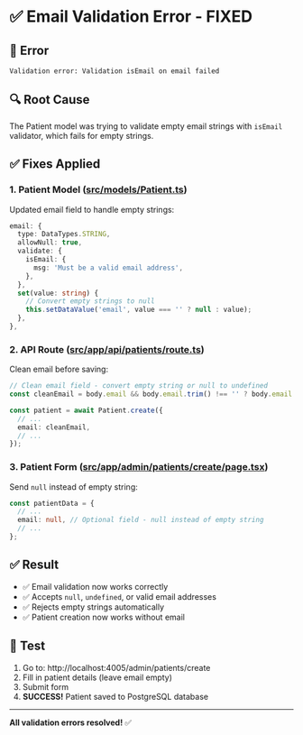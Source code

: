 # ✅ Email Validation Error - FIXED

## 🐛 Error
```
Validation error: Validation isEmail on email failed
```

## 🔍 Root Cause
The Patient model was trying to validate empty email strings with `isEmail` validator, which fails for empty strings.

## ✅ Fixes Applied

### 1. **Patient Model** ([src/models/Patient.ts](src/models/Patient.ts))
Updated email field to handle empty strings:
```typescript
email: {
  type: DataTypes.STRING,
  allowNull: true,
  validate: {
    isEmail: {
      msg: 'Must be a valid email address',
    },
  },
  set(value: string) {
    // Convert empty strings to null
    this.setDataValue('email', value === '' ? null : value);
  },
},
```

### 2. **API Route** ([src/app/api/patients/route.ts](src/app/api/patients/route.ts))
Clean email before saving:
```typescript
// Clean email field - convert empty string or null to undefined
const cleanEmail = body.email && body.email.trim() !== '' ? body.email : null;

const patient = await Patient.create({
  // ...
  email: cleanEmail,
  // ...
});
```

### 3. **Patient Form** ([src/app/admin/patients/create/page.tsx](src/app/admin/patients/create/page.tsx))
Send `null` instead of empty string:
```typescript
const patientData = {
  // ...
  email: null, // Optional field - null instead of empty string
  // ...
};
```

## ✅ Result
- ✅ Email validation now works correctly
- ✅ Accepts `null`, `undefined`, or valid email addresses
- ✅ Rejects empty strings automatically
- ✅ Patient creation now works without email

## 🧪 Test
1. Go to: http://localhost:4005/admin/patients/create
2. Fill in patient details (leave email empty)
3. Submit form
4. **SUCCESS!** Patient saved to PostgreSQL database

---

**All validation errors resolved!** ✅
